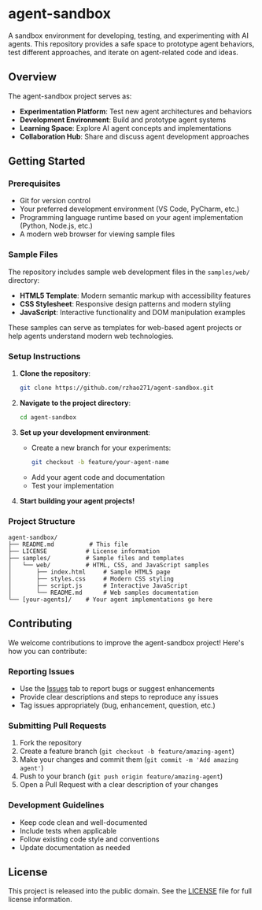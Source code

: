 # agent-sandbox

A sandbox environment for developing, testing, and experimenting with AI agents. This repository provides a safe space to prototype agent behaviors, test different approaches, and iterate on agent-related code and ideas.

## Overview

The agent-sandbox project serves as:
- **Experimentation Platform**: Test new agent architectures and behaviors
- **Development Environment**: Build and prototype agent systems
- **Learning Space**: Explore AI agent concepts and implementations
- **Collaboration Hub**: Share and discuss agent development approaches

## Getting Started

### Prerequisites
- Git for version control
- Your preferred development environment (VS Code, PyCharm, etc.)
- Programming language runtime based on your agent implementation (Python, Node.js, etc.)
- A modern web browser for viewing sample files

### Sample Files

The repository includes sample web development files in the `samples/web/` directory:
- **HTML5 Template**: Modern semantic markup with accessibility features
- **CSS Stylesheet**: Responsive design patterns and modern styling
- **JavaScript**: Interactive functionality and DOM manipulation examples

These samples can serve as templates for web-based agent projects or help agents understand modern web technologies.

### Setup Instructions

1. **Clone the repository**:
   ```bash
   git clone https://github.com/rzhao271/agent-sandbox.git
   ```

2. **Navigate to the project directory**:
   ```bash
   cd agent-sandbox
   ```

3. **Set up your development environment**:
   - Create a new branch for your experiments:
     ```bash
     git checkout -b feature/your-agent-name
     ```
   - Add your agent code and documentation
   - Test your implementation

4. **Start building your agent projects!**

### Project Structure
```
agent-sandbox/
├── README.md          # This file
├── LICENSE           # License information
├── samples/          # Sample files and templates
│   └── web/          # HTML, CSS, and JavaScript samples
│       ├── index.html     # Sample HTML5 page
│       ├── styles.css     # Modern CSS styling
│       ├── script.js      # Interactive JavaScript
│       └── README.md      # Web samples documentation
└── [your-agents]/    # Your agent implementations go here
```

## Contributing

We welcome contributions to improve the agent-sandbox project! Here's how you can contribute:

### Reporting Issues
- Use the [Issues](https://github.com/rzhao271/agent-sandbox/issues) tab to report bugs or suggest enhancements
- Provide clear descriptions and steps to reproduce any issues
- Tag issues appropriately (bug, enhancement, question, etc.)

### Submitting Pull Requests
1. Fork the repository
2. Create a feature branch (`git checkout -b feature/amazing-agent`)
3. Make your changes and commit them (`git commit -m 'Add amazing agent'`)
4. Push to your branch (`git push origin feature/amazing-agent`)
5. Open a Pull Request with a clear description of your changes

### Development Guidelines
- Keep code clean and well-documented
- Include tests when applicable
- Follow existing code style and conventions
- Update documentation as needed

## License

This project is released into the public domain. See the [LICENSE](LICENSE) file for full license information.
